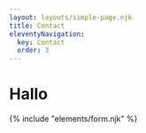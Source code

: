 ```yaml
---
layout: layouts/simple-page.njk
title: Contact
eleventyNavigation:
  key: Contact
  order: 3
---
```

# Hallo

{% include "elements/form.njk" %}